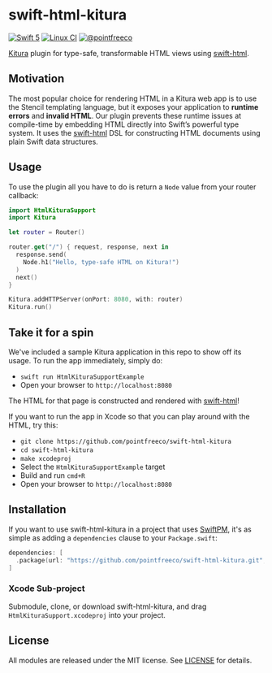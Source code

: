 # swift-html-kitura

[![Swift 5](https://img.shields.io/badge/swift-5-ED523F.svg?style=flat)](https://swift.org/download/)
[![Linux CI](https://img.shields.io/travis/pointfreeco/swift-html-kitura/master.svg?label=linux)](https://travis-ci.org/pointfreeco/swift-html-kitura)
[![@pointfreeco](https://img.shields.io/badge/contact-@pointfreeco-5AA9E7.svg?style=flat)](https://twitter.com/pointfreeco)

[Kitura](https://www.kitura.io) plugin for type-safe, transformable HTML views using [swift-html](https://github.com/pointfreeco/swift-html).

## Motivation

The most popular choice for rendering HTML in a Kitura web app is to use the Stencil templating language, but it exposes your application to **runtime errors** and **invalid HTML**. Our plugin prevents these runtime issues at compile-time by embedding HTML directly into Swift’s powerful type system. It uses the [swift-html](https://github.com/pointfreeco/swift-html) DSL for constructing HTML documents using plain Swift data structures.

## Usage

To use the plugin all you have to do is return a `Node` value from your router callback:

``` swift
import HtmlKituraSupport
import Kitura

let router = Router()

router.get("/") { request, response, next in
  response.send(
    Node.h1("Hello, type-safe HTML on Kitura!")
  )
  next()
}

Kitura.addHTTPServer(onPort: 8080, with: router)
Kitura.run()
```

## Take it for a spin

We've included a sample Kitura application in this repo to show off its usage. To run the app immediately, simply do:

* `swift run HtmlKituraSupportExample`
* Open your browser to `http://localhost:8080`

The HTML for that page is constructed and rendered with [swift-html](https://github.com/pointfreeco/swift-html)!

If you want to run the app in Xcode so that you can play around with the HTML, try this:

* `git clone https://github.com/pointfreeco/swift-html-kitura`
* `cd swift-html-kitura`
* `make xcodeproj`
* Select the `HtmlKituraSupportExample` target
* Build and run `cmd+R`
* Open your browser to `http://localhost:8080`

## Installation

If you want to use swift-html-kitura in a project that uses [SwiftPM](https://swift.org/package-manager/), it's as simple as adding a `dependencies` clause to your `Package.swift`:

``` swift
dependencies: [
  .package(url: "https://github.com/pointfreeco/swift-html-kitura.git", from: "0.3.0")
]
```

### Xcode Sub-project

Submodule, clone, or download swift-html-kitura, and drag `HtmlKituraSupport.xcodeproj` into your project.

## License

All modules are released under the MIT license. See [LICENSE](LICENSE) for details.
